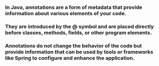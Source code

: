 ### In Java, annotations are a form of metadata that provide information about various elements of your code.
### They are introduced by the @ symbol and are placed directly before classes, methods, fields, or other program elements.
### Annotations do not change the behavior of the code but provide information that can be used by tools or frameworks like Spring to configure and enhance the application.
